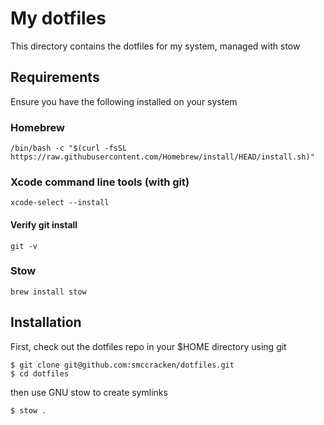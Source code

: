 # My dotfiles

This directory contains the dotfiles for my system, managed with stow

## Requirements

Ensure you have the following installed on your system

### Homebrew

```
/bin/bash -c "$(curl -fsSL https://raw.githubusercontent.com/Homebrew/install/HEAD/install.sh)"
```

### Xcode command line tools (with git)

```
xcode-select --install
```

#### Verify git install

```
git -v
```

### Stow

```
brew install stow
```

## Installation

First, check out the dotfiles repo in your $HOME directory using git

```
$ git clone git@github.com:smccracken/dotfiles.git
$ cd dotfiles
```

then use GNU stow to create symlinks

```
$ stow .
```
